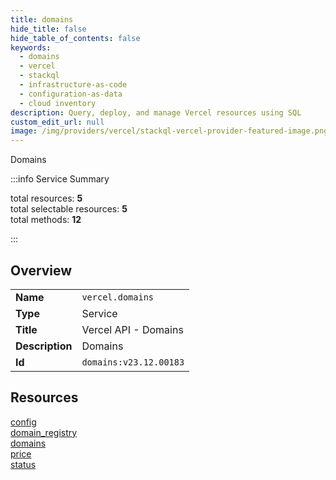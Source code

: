 ```yaml
---
title: domains
hide_title: false
hide_table_of_contents: false
keywords:
  - domains
  - vercel
  - stackql
  - infrastructure-as-code
  - configuration-as-data
  - cloud inventory
description: Query, deploy, and manage Vercel resources using SQL
custom_edit_url: null
image: /img/providers/vercel/stackql-vercel-provider-featured-image.png
---
```

Domains  
    
:::info Service Summary

<div class="row">
<div class="providerDocColumn">
<span>total resources:&nbsp;<b>5</b></span><br />
<span>total selectable resources:&nbsp;<b>5</b></span><br />
<span>total methods:&nbsp;<b>12</b></span><br />
</div>
</div>

:::

## Overview
<table><tbody>
<tr><td><b>Name</b></td><td><code>vercel.domains</code></td></tr>
<tr><td><b>Type</b></td><td>Service</td></tr>
<tr><td><b>Title</b></td><td>Vercel API - Domains</td></tr>
<tr><td><b>Description</b></td><td>Domains</td></tr>
<tr><td><b>Id</b></td><td><code>domains:v23.12.00183</code></td></tr>
</tbody></table>

## Resources
<div class="row">
<div class="providerDocColumn">
<a href="/providers/vercel/domains/config/">config</a><br />
<a href="/providers/vercel/domains/domain_registry/">domain_registry</a><br />
<a href="/providers/vercel/domains/domains/">domains</a><br />
</div>
<div class="providerDocColumn">
<a href="/providers/vercel/domains/price/">price</a><br />
<a href="/providers/vercel/domains/status/">status</a><br />
</div>
</div>

